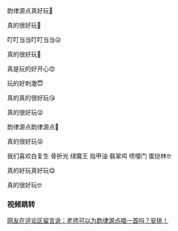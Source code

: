 韵律源点真好玩🥰

真的很好玩🤗

叮叮当当叮叮当当😜

真的很好玩🤗

真是玩的好开心😍

玩的好刺激😇

真的真的很好玩😘

真的很好玩😜

韵律源点韵律源点🤗

真的很好玩😝

我们喜欢白复生 骨折光 绿魔王 指甲油 翡翠鸡 喷嚏门 蛋挞林🤓

真的好玩真好玩😋

真的很好玩🤓



### 视频跳转

[网友在评论区留言说：老师可以为韵律源点唱一首吗？安排！](https://www.bilibili.com/video/BV1e4421f71V)
